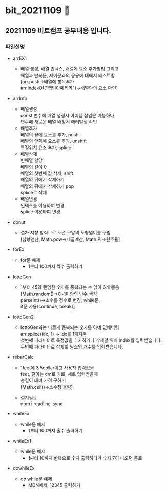 # bit_20211109  :running:

## 20211109 비트캠프 공부내용 입니다.

### 파일설명

* arrEX1
  * 배열 생성, 배열 인덱스, 배열에 요소 추가방법 그리고<BR/>
  배열과 반복문, 제어문과의 응용에 대해서 테스트함<BR/>
  [arr.push->배열에 항목추가<BR/>
  arr.indexOf("캡틴아메리카")->배열안의 요소 확인]

* arrInfo
  * 배열생성<BR/>const 변수에 배열 생성시 아이템 삽입은 가능하나<BR/>
  변수에 새로운 배열 배정시 에러발생 확인
  * 배열추가<BR/>
    배열의 끝에 요소를 추가, push<BR/>
    배열의 앞쪽에 요소를 추가, unshift<BR/>
    특정위치 요소 추가, splice<BR/>
  * 배열삭제<BR/>
    빈배열 할당<BR/>
    배열의 길이 0<BR/>
    배열의 첫번째 값 삭제, shift<BR/>
    배열의 뒤에서 삭제하기<BR/>
    배열의 뒤에서 삭제하기 pop<BR/>
    splice로 삭제<BR/>
  * 배열변경<BR/>
    인덱스를 이용하여 변경<BR/>
    splice 이용하여 변경<BR/>
* donut
  * 절차 지향 방식으로 도넛 모양의 도형넓이를 구함<BR/>
  [삼항연산, Math.pow->제곱계산, Math.PI->원주율]

* forEx
  * for문 예제<BR/>
    - 1부터 100까지 짝수 출력하기

* lottoGen
  * 1부터 45의 랜덤한 숫자를 중복되는 수 없이 6개 뽑음<BR/>
  [Math.random()->0~1미만의 난수 생성<BR/>
  parseInt()->소수를 정수로 변경, while문,<BR/>
  if문 사용(continue, break)]

* lottoGen2
  * lottoGen과는 다르게 중복되는 숫자를 아예 없애버림<BR/>
  arr.splice(idx, 1) -> idx를 1개지움<BR/>
  첫번째 파라미터로 특정값을 추가하거나 삭제할 위치 index를 입력받습니다.<BR/>
  두번째 파라미터로 삭제할 원소의 개수를 입력받습니다.

* rebarCalc
  * 1feet에 3.5dollar이고 사용자 입력값을<BR/>
  feet, 길이는 cm로 가로, 세로 입력받을때<BR/>
  총길이 대비 가격 구하기<BR/>
  [Math.ceil()->소수점 올림]
  
  * 설치필요 <BR/>
  npm i readline-sync<BR/>

* whileEx
  * while문 예제<BR/>
    - 1부터 100까지 홀수 출력하기

* whileEx1
  * while문 예제<BR/>
    - 1부터 10까지 반복으로 숫자 출력하다가 숫자 7이 나오면 종료

* dowhileEx
  * do while문 예제<BR/>
    - MDN예제, 12345 출력하기
